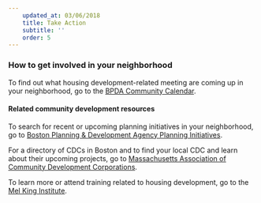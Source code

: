 ```yaml
---
    updated_at: 03/06/2018
    title: Take Action
    subtitle: ''
    order: 5
---
```


### How to get involved in your neighborhood

To find out what housing development-related meeting are coming up in your neighborhood, go to the [BPDA Community Calendar](http://www.bostonplans.org/news-calendar/calendar).

#### Related community development resources

To search for recent or upcoming planning initiatives in your neighborhood, go to [Boston Planning & Development Agency Planning Initiatives](http://www.bostonplans.org/planning/planning-initiatives).

For a directory of CDCs in Boston and to find your local CDC and learn about their upcoming projects, go to [Massachusetts Association of Community Development Corporations](https://macdc.org/members).

To learn more or attend training related to housing development, go to the [Mel King Institute](https://melkinginstitute.org/).
